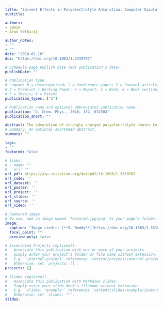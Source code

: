 ```yaml
---
title: "Solvent Effects in Polyelectrolyte Adsorption: Computer Simulations with Explicit and Implicit Solvent"
subtitle:

authors:
- admin
- Arun Yethiraj

author_notes:
- ""
- ""
date: "2010-02-18"
doi: "https://doi.org/10.1063/1.3319782"

# Schedule page publish date (NOT publication's date).
publishDate: ""

# Publication type.
# Legend: 0 = Uncategorized; 1 = Conference paper; 2 = Journal article;
# 3 = Preprint / Working Paper; 4 = Report; 5 = Book; 6 = Book section;
# 7 = Thesis; 8 = Patent
publication_types: ["2"]

# Publication name and optional abbreviated publication name.
publication: "J. Chem. Phys., 2010, 132, 074903"
publication_short: ""

abstract: The adsorption of strongly charged polyelectrolyte chains to an oppositely charged planar surface is studied using computer simulation. In addition to an explicit solvent model, two implicit solvent models are considered **:** one where the solvent induces an implicit Lennard-Jones (ILJ) interaction between polymer sites and one where the solvent induces a many body interaction that depends on the solvent accessible surface area (SASA) of the monomers. Molecular and Brownian dynamics simulations are reported for the explicit and implicit solvent models, respectively. All three models give similar results for the adsorption of the chains in good solvent. The electrostatic attraction between the surface and the polymers is not sufficient to drive the strong adsorption that is seen in experiments. In poor solvents, the models give different results for the adsorption excess and the mechanism for polyelectrolyte adsorption. With explicit solvent, thick adsorbed layers are formed at both charged and neutral surfaces. With the SASA model, adsorbed layers are formed on the charged but not on the neutral surface. With the ILJ model, adsorbed layers are not formed on any surfaces. The results show that the solvent plays a dominant role in the adsorption of polyelectrolytes under poor solvent conditions and that many-body solvent effects have a qualitative effect on the adsorption characteristics and mechanism. In particular, SASA and depletion effects could possibly play an important role; the former can be incorporated in the SASA model, but the latter cannot. The results suggest that accurate computational models for polymer adsorption under poor solvent conditions must incorporate the solvent explicitly.
# Summary. An optional shortened abstract.
summary: ""

tags:
- ""
featured: false

# links:
# - name: ""
#   url: ""
url_pdf: https://aip.scitation.org/doi/pdf/10.1063/1.3319782
url_code: ''
url_dataset: ''
url_poster: ''
url_project: ''
url_slides: ''
url_source: ''
url_video: ''

# Featured image
# To use, add an image named `featured.jpg/png` to your page's folder. 
image:
  caption: 'Image credit: [**G. Reddy**](https://doi.org/10.1063/1.3319782)'
  focal_point: ""
  preview_only: false

# Associated Projects (optional).
#   Associate this publication with one or more of your projects.
#   Simply enter your project's folder or file name without extension.
#   E.g. `internal-project` references `content/project/internal-project/index.md`.
#   Otherwise, set `projects: []`.
projects: []

# Slides (optional).
#   Associate this publication with Markdown slides.
#   Simply enter your slide deck's filename without extension.
#   E.g. `slides: "example"` references `content/slides/example/index.md`.
#   Otherwise, set `slides: ""`.
slides:
---
```

